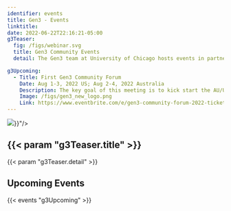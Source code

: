 ```yaml
---
identifier: events
title: Gen3 - Events
linktitle:
date: 2022-06-22T22:16:21-05:00
g3Teaser:
  fig: /figs/webinar.svg
  title: Gen3 Community Events
  detail: The Gen3 team at University of Chicago hosts events in partnership with the community of developers, operators, and sponsors of Gen3 data resources that aim to share information about how to set up new commons, build a community that can help each other, and create clear paths for support from the Gen3 team.

g3Upcoming:
  - Title: First Gen3 Community Forum
    Date: Aug 1-3, 2022 US; Aug 2-4, 2022 Australia
    Description: The key goal of this meeting is to kick start the AU/US/NZ international user community, which consists of developers, operators, sponsors, and other stakeholders who want to exchange ideas on the code and shape of Gen3. The virtual community forum is co-hosted by the University of Chicago and the University of Melbourne. The forum will meet for three days, three hours each day, and will include presentations from various Gen3 operators, developers, and breakout sessions to craft ideas for new features.
    Image: /figs/gen3_new_logo.png
    Link: https://www.eventbrite.com/e/gen3-community-forum-2022-tickets-367673931627?aff=gen3
---
```


<section class="g3-bg__mint">
  <div class="g3-outer-wrapper g3-flex-content g3-flex-content__reverse">
    <div class="g3-col__65 g3-flex-content g3-mb-space__padding-lg-top g3-space__margin-md-top-bottom">
      <img class="g3-img__full-width" src="{{< param "g3Teaser.fig" >}}"/>
    </div>
    <div class="g3-space__padding-lg-top g3-space__padding-lg-bottom g3-col__35">
      <div class="g3-space__wrapper-gap-left">
        <h1 class="g3-space__margin-sm-bottom">
          {{< param "g3Teaser.title" >}}
        </h1>
        <p class="g3-space__margin-sm-bottom introduction">
          {{< param "g3Teaser.detail" >}}
        </p>
      </div>
    </div>
  </div>
</section>

<section class="g3-space__padding-sm-top g3-space__padding-sm-bottom">
    <div class="g3-inner-wrapper">
        <h2>Upcoming Events</h2>
    </div>
</section>

{{< events "g3Upcoming" >}}
